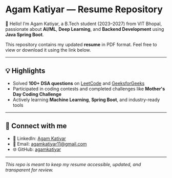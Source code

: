 # Agam Katiyar — Resume Repository

👋 Hello! I’m Agam Katiyar, a B.Tech student (2023–2027) from VIT Bhopal, passionate about **AI/ML**, **Deep Learning**, and **Backend Development** using **Java Spring Boot**.

This repository contains my updated **resume** in PDF format. Feel free to view or download it using the link below.

---

## 💡 Highlights

- Solved **100+ DSA questions** on [LeetCode](https://leetcode.com/u/Agam_Katiyar/) and [GeeksforGeeks](https://www.geeksforgeeks.org/user/agamkatilny9/)
- Participated in coding contests and completed challenges like **Mother's Day Coding Challenge**
- Actively learning **Machine Learning**, **Spring Boot**, and industry-ready tools

---

## 🔗 Connect with me
- 💼 LinkedIn: [Agam Katiyar](www.linkedin.com/in/agam-katiyar-a03b67291)
- 📧 Email: agamkatiyar11@gmail.com
- 🌐 GitHub: [agamkatiyar](https://github.com/agam-katiyar)

---

_This repo is meant to keep my resume accessible, updated, and transparent for review._
